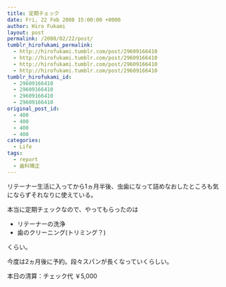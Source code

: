 ```yaml
---
title: 定期チェック
date: Fri, 22 Feb 2008 15:00:00 +0000
author: Hiro Fukami
layout: post
permalink: /2008/02/22/post/
tumblr_hirofukami_permalink:
  - http://hirofukami.tumblr.com/post/29609166410
  - http://hirofukami.tumblr.com/post/29609166410
  - http://hirofukami.tumblr.com/post/29609166410
  - http://hirofukami.tumblr.com/post/29609166410
tumblr_hirofukami_id:
  - 29609166410
  - 29609166410
  - 29609166410
  - 29609166410
original_post_id:
  - 400
  - 400
  - 400
  - 400
categories:
  - Life
tags:
  - report
  - 歯科矯正
---
```

<div class="section">
  <p>
    リテーナー生活に入ってから1ヵ月半後、虫歯になって詰めなおしたところも気にならずそれなりに使えている。
  </p>
  
  <p>
    本当に定期チェックなので、やってもらったのは
  </p>
  
  <ul>
    <li>
      リテーナーの洗浄
    </li>
    <li>
      歯のクリーニング(トリミング？)
    </li>
  </ul>
  
  <p>
    くらい。
  </p>
  
  <p>
    今度は2ヵ月後に予約。段々スパンが長くなっていくらしい。
  </p>
  
  <p>
    本日の清算：チェック代 ￥5,000
  </p>
</div>